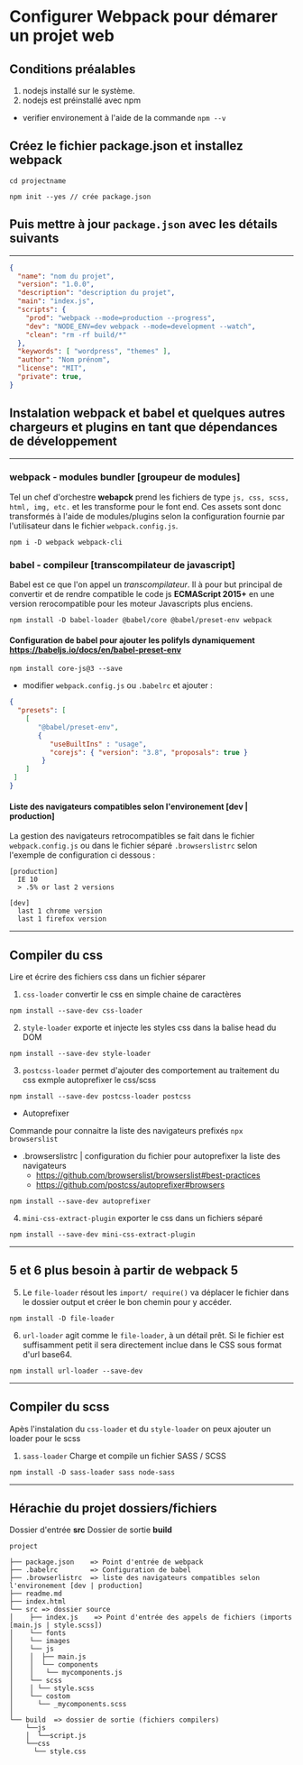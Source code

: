# Configurer Webpack pour démarer un projet web

## Conditions préalables
1) nodejs installé sur le système. 
2) nodejs est préinstallé avec npm
  - verifier environement à l'aide de la commande `npm --v`

## Créez le fichier package.json et installez webpack

`cd projectname`

`npm init --yes // crée package.json`


## Puis mettre à jour `package.json` avec les détails suivants
-------------------
```json
{
  "name": "nom du projet",
  "version": "1.0.0",
  "description": "description du projet",
  "main": "index.js",
  "scripts": {
    "prod": "webpack --mode=production --progress",
    "dev": "NODE_ENV=dev webpack --mode=development --watch",
    "clean": "rm -rf build/*"
  },
  "keywords": [ "wordpress", "themes" ],
  "author": "Nom prénom",
  "license": "MIT",
  "private": true,
}
```


## Instalation webpack et babel et quelques autres chargeurs et plugins en tant que dépendances de développement
-----------------

### webpack - modules bundler [groupeur de modules]

Tel un chef d'orchestre **webapck** prend les fichiers de type `js, css, scss, html, img, etc.` et les transforme pour le font end.
Ces assets sont donc transformés à l'aide de modules/plugins selon la configuration fournie par l'utilisateur dans le fichier `webpack.config.js`.

`npm i -D webpack webpack-cli`

### babel - compileur [transcompilateur de javascript]

Babel est ce que l'on appel un *transcompilateur*. Il à pour but principal de convertir et de rendre compatible le code js **ECMAScript 2015+** en une version rerocompatible pour les moteur Javascripts plus enciens.

`npm install -D babel-loader @babel/core @babel/preset-env webpack`

#### Configuration de babel pour ajouter les polifyls dynamiquement  https://babeljs.io/docs/en/babel-preset-env

`npm install core-js@3 --save`

- modifier `webpack.config.js` ou `.babelrc` et ajouter :

```json
{
  "presets": [
    [
       "@babel/preset-env",
       {
          "useBuiltIns" : "usage",
          "corejs": { "version": "3.8", "proposals": true }
        }
    ]
 ]
}
```

#### Liste des navigateurs compatibles selon l'environement [dev | production] 

La gestion des navigateurs retrocompatibles se fait dans le fichier `webpack.config.js` ou dans le fichier séparé `.browserslistrc` selon l'exemple de configuration ci dessous :

```
[production]
  IE 10
  > .5% or last 2 versions

[dev]
  last 1 chrome version
  last 1 firefox version

```



------------

## Compiler du css

Lire et écrire des fichiers css dans un fichier séparer

1) `css-loader` convertir le css en simple chaine de caractères

`npm install --save-dev css-loader`

2) `style-loader` exporte et injecte les styles css dans la balise head du DOM

`npm install --save-dev style-loader`

3) `postcss-loader` permet d'ajouter des comportement au traitement du css exmple autoprefixer le css/scss

`npm install --save-dev postcss-loader postcss`

- Autoprefixer

Commande pour connaitre la liste des navigateurs prefixés `npx browserslist`

  - .browserslistrc | configuration du fichier pour autoprefixer la liste des navigateurs
    - https://github.com/browserslist/browserslist#best-practices
    - https://github.com/postcss/autoprefixer#browsers


  `npm install --save-dev autoprefixer`

4) `mini-css-extract-plugin` exporter le css dans un fichiers séparé

`npm install --save-dev mini-css-extract-plugin`

-------------------
## 5 et 6 plus besoin à partir de webpack 5

5) Le `file-loader` résout les `import/ require()` va déplacer le fichier dans le dossier output et créer le bon chemin pour y accéder.

`npm install -D file-loader`

6) `url-loader` agit comme le `file-loader`, à un détail prêt. Si le fichier est suffisamment petit il sera directement inclue dans le CSS sous format d'url base64.

`npm install url-loader --save-dev`

------------------


## Compiler du scss

Apès l'instalation du `css-loader` et du `style-loader` on peux ajouter un loader pour le scss

1) `sass-loader` Charge et compile un fichier SASS / SCSS

`npm install -D sass-loader sass node-sass`


-------------

## Hérachie du projet dossiers/fichiers

Dossier d'entrée **src**
Dossier de sortie **build**

```
project

├── package.json    => Point d'entrée de webpack
├── .babelrc        => Configuration de babel
├── .browserlistrc  => liste des navigateurs compatibles selon l'environement [dev | production]
├── readme.md
├── index.html
└── src => dossier source
│    ├── index.js    => Point d'entrée des appels de fichiers (imports [main.js | style.scss])
│    └── fonts
│    └── images
│    └── js
│    │  ├── main.js
│    │  └── components
│    │   └── mycomponents.js
│    └── scss
│    │ └── style.scss
│    └── costom
│      └── _mycomponents.scss
│
└── build  => dossier de sortie (fichiers compilers)
    └──js
    │  └──script.js
    └──css
      └── style.css
```

